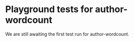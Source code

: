 # Playground tests for author-wordcount
We are still awaiting the first test run for author-wordcount.
